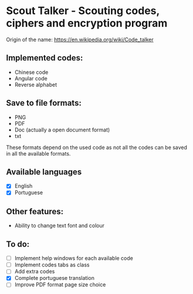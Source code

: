 # Scout Talker - Scouting codes, ciphers and encryption program

Origin of the name: https://en.wikipedia.org/wiki/Code_talker

## Implemented codes:

- Chinese code
- Angular code
- Reverse alphabet

## Save to file formats:

- PNG
- PDF
- Doc (actually a open document format)
- txt

These formats depend on the used code as not all the codes can be saved in all the available formats.

## Available languages

- [X] English
- [X] Portuguese

## Other features:

- Ability to change text font and colour

## To do:

- [ ] Implement help windows for each available code
- [ ] Implement codes tabs as class
- [ ] Add extra codes
- [X] Complete portuguese translation
- [ ] Improve PDF format page size choice
